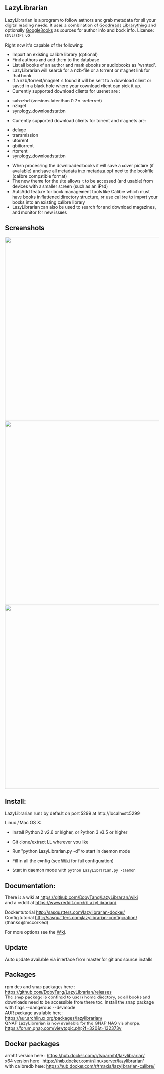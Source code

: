 ## LazyLibrarian
LazyLibrarian is a program to follow authors and grab metadata for all your digital reading needs.
It uses a combination of [Goodreads](https://www.goodreads.com/) [Librarything](https://www.librarything.com/) and optionally [GoogleBooks](https://www.googleapis.com/books/v1/) as sources for author info and book info. License: GNU GPL v3

Right now it's capable of the following:
* Import an existing calibre library (optional)
* Find authors and add them to the database
* List all books of an author and mark ebooks or audiobooks as 'wanted'.
* LazyLibrarian will search for a nzb-file or a torrent or magnet link for that book
* If a nzb/torrent/magnet is found it will be sent to a download client or saved in a black hole where your download client can pick it up.
* Currently supported download clients for usenet are :
- sabnzbd (versions later than 0.7.x preferred)
- nzbget
- synology_downloadstation
* Currently supported download clients for torrent and magnets are:
- deluge
- transmission
- utorrent
- qbittorrent
- rtorrent
- synology_downloadstation
* When processing the downloaded books it will save a cover picture (if available) and save all metadata into metadata.opf next to the bookfile (calibre compatible format)
* The new theme for the site allows it to be accessed (and usable) from devices with a smaller screen (such as an iPad)
* AutoAdd feature for book management tools like Calibre which must have books in flattened directory structure, or use calibre to import your books into an existing calibre library
* LazyLibrarian can also be used to search for and download magazines, and monitor for new issues

## Screenshots
<img src="http://i.imgur.com/O8awy.png" width="600">
<img src="http://i.imgur.com/fr0yE.png" width="600">
<img src="http://i.imgur.com/AOgh1.png" width="600">

## Install:
LazyLibrarian runs by default on port 5299 at http://localhost:5299

Linux / Mac OS X:

* Install Python 2 v2.6 or higher, or Python 3 v3.5 or higher 
* Git clone/extract LL wherever you like
* Run "python LazyLibrarian.py -d" to start in daemon mode
* Fill in all the config (see [ Wiki](https://github.com/DobyTang/LazyLibrarian/wiki/) for full configuration)

* Start in daemon mode with `python LazyLibrarian.py -daemon`

## Documentation:
There is a wiki at https://github.com/DobyTang/LazyLibrarian/wiki   
and a reddit at https://www.reddit.com/r/LazyLibrarian/   

Docker tutorial  http://sasquatters.com/lazylibrarian-docker/   
Config tutorial  http://sasquatters.com/lazylibrarian-configuration/   
(thanks @mccorkled)   

For more options see the [Wiki](https://github.com/DobyTang/LazyLibrarian/wiki/).

## Update
Auto update available via interface from master for git and source installs

## Packages
rpm deb and snap packages here : https://github.com/DobyTang/LazyLibrarian/releases  
The snap package is confined to users home directory, so all books and downloads need to be accessible from there too.
Install the snap package with flags --dangerous --devmode  
AUR package available here: https://aur.archlinux.org/packages/lazylibrarian/  
QNAP LazyLibrarian is now available for the QNAP NAS via sherpa. https://forum.qnap.com/viewtopic.php?f=320&t=132373v

## Docker packages
armhf version here : https://hub.docker.com/r/lsioarmhf/lazylibrarian/  
x64 version here   : https://hub.docker.com/r/linuxserver/lazylibrarian/    
with calibredb here: https://hub.docker.com/r/thraxis/lazylibrarian-calibre/
